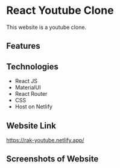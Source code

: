 # React Youtube Clone
This website is a youtube clone.

## Features


## Technologies
* React JS 
* MaterialUI
* React Router
* CSS
* Host on Netlify


## Website Link
https://rak-youtube.netlify.app/

## Screenshots of Website
